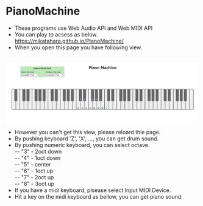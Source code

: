 # PianoMachine
- These programs use Web Audio API and Web MIDI API
- You can play to acsess as below. https://mikatahara.github.io/PianoMachine/<br>
- When you open this page you have following view.<br>

<br>
<img src="PianoMachineImage.jpg">
<br>

- However you can't get this view, please reloard thie page.<br>
- By pushing keyboard 'Z', 'X', ..., you can get drum sound.<br>
- By pushing numeric keyboard, you can select octave.<br>
-- "3" - 2oct down<br>
-- "4" - 1oct down<br>
-- "5" - center<br>
-- "6" - 1oct up<br>
-- "7" - 2oct up<br>
-- "8" - 3oct up<br>
- If you have a midi keyboard, plsease select Input MIDI Device.<br>
- Hit a key on the midi keyboard as bellow, you can get piano sound.<br>

